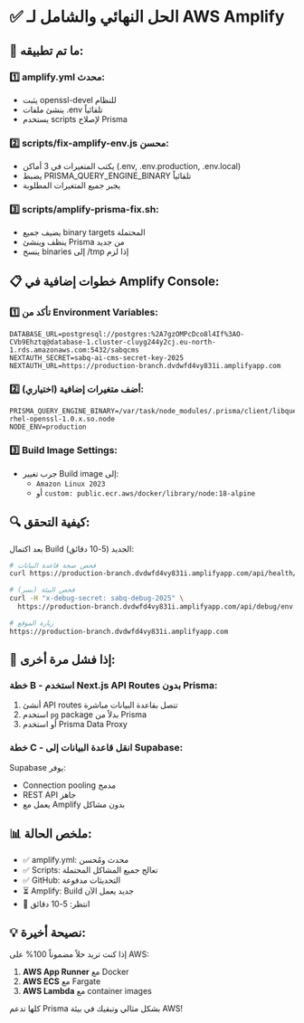 # ✅ الحل النهائي والشامل لـ AWS Amplify

## 🚀 ما تم تطبيقه:

### 1️⃣ **amplify.yml محدث**:
- يثبت openssl-devel للنظام
- ينشئ ملفات .env تلقائياً
- يستخدم scripts لإصلاح Prisma

### 2️⃣ **scripts/fix-amplify-env.js محسن**:
- يكتب المتغيرات في 3 أماكن (.env, .env.production, .env.local)
- يضبط PRISMA_QUERY_ENGINE_BINARY تلقائياً
- يجبر جميع المتغيرات المطلوبة

### 3️⃣ **scripts/amplify-prisma-fix.sh**:
- يضيف جميع binary targets المحتملة
- ينظف وينشئ Prisma من جديد
- ينسخ binaries إلى /tmp إذا لزم

## 📋 خطوات إضافية في Amplify Console:

### 1️⃣ **تأكد من Environment Variables**:
```
DATABASE_URL=postgresql://postgres:%2A7gzOMPcDco8l4If%3AO-CVb9Ehztq@database-1.cluster-cluyg244y2cj.eu-north-1.rds.amazonaws.com:5432/sabqcms
NEXTAUTH_SECRET=sabq-ai-cms-secret-key-2025
NEXTAUTH_URL=https://production-branch.dvdwfd4vy831i.amplifyapp.com
```

### 2️⃣ **أضف متغيرات إضافية (اختياري)**:
```
PRISMA_QUERY_ENGINE_BINARY=/var/task/node_modules/.prisma/client/libquery_engine-rhel-openssl-1.0.x.so.node
NODE_ENV=production
```

### 3️⃣ **Build Image Settings**:
- جرب تغيير Build image إلى:
  - `Amazon Linux 2023`
  - أو `custom: public.ecr.aws/docker/library/node:18-alpine`

## 🔍 كيفية التحقق:

بعد اكتمال Build الجديد (5-10 دقائق):

```bash
# فحص صحة قاعدة البيانات
curl https://production-branch.dvdwfd4vy831i.amplifyapp.com/api/health/db

# فحص البيئة (بسر)
curl -H "x-debug-secret: sabq-debug-2025" \
  https://production-branch.dvdwfd4vy831i.amplifyapp.com/api/debug/env

# زيارة الموقع
https://production-branch.dvdwfd4vy831i.amplifyapp.com
```

## 🚨 إذا فشل مرة أخرى:

### خطة B - استخدم Next.js API Routes بدون Prisma:

1. أنشئ API routes تتصل بقاعدة البيانات مباشرة
2. استخدم `pg` package بدلاً من Prisma
3. أو استخدم Prisma Data Proxy

### خطة C - انقل قاعدة البيانات إلى Supabase:

Supabase يوفر:
- Connection pooling مدمج
- REST API جاهز
- يعمل مع Amplify بدون مشاكل

## 📊 ملخص الحالة:

- ✅ amplify.yml: محدث ومُحسن
- ✅ Scripts: تعالج جميع المشاكل المحتملة
- ✅ GitHub: التحديثات مدفوعة
- ⏳ Amplify: Build جديد يعمل الآن
- 🔄 انتظر: 5-10 دقائق

## 💡 نصيحة أخيرة:

إذا كنت تريد حلاً مضموناً 100% على AWS:
1. **AWS App Runner** مع Docker
2. **AWS ECS** مع Fargate
3. **AWS Lambda** مع container images

كلها تدعم Prisma بشكل مثالي وتبقيك في بيئة AWS! 